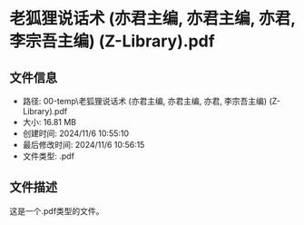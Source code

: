 ﻿# 老狐狸说话术 (亦君主编, 亦君主编, 亦君, 李宗吾主编) (Z-Library).pdf

## 文件信息
- 路径: 00-temp\老狐狸说话术 (亦君主编, 亦君主编, 亦君, 李宗吾主编) (Z-Library).pdf
- 大小: 16.81 MB
- 创建时间: 2024/11/6 10:55:10
- 最后修改时间: 2024/11/6 10:56:15
- 文件类型: .pdf

## 文件描述
这是一个.pdf类型的文件。

